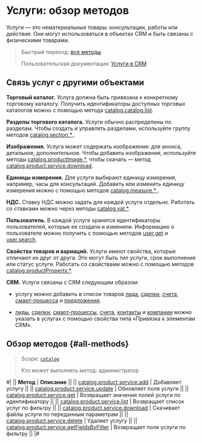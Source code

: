 # Услуги: обзор методов

Услуги — это нематериальные товары: консультации, работы или действия. Они могут использоваться в объектах CRM и быть связаны с физическими товарами.

> Быстрый переход: [все методы](#all-methods) 
> 
> Пользовательская документация: [Услуги в CRM](https://helpdesk.bitrix24.ru/open/16560760/)

## Связь услуг с другими объектами

**Торговый каталог.** Услуга должна быть привязана к конкретному торговому каталогу. Получить идентификаторы доступных торговых каталогов можно с помощью метода [catalog.catalog.list](../../catalog/catalog-catalog-list.md).

**Разделы торгового каталога.** Услуги обычно распределены по разделам. Чтобы создать и управлять разделами, используйте группу методов [catalog.section.\* ](../../section/index.md).

**Изображения.** Услуга может содержать изображения: для анонса, детальное, дополнительное. Чтобы добавить изображения, используйте методы [catalog.productImage.\*](../../product-image/index.md), чтобы скачать — метод [catalog.product.service.download](./catalog-product-service-download.md).

**Единицы измерения.** Для услуги выбирают единицу измерения, например, часы для консультаций. Добавить или изменить единицу измерения можно с помощью методов [catalog.measure.\* ](../../measure/index.md).

**НДС.** Ставку НДС можно задать для каждой услуги отдельно. Работать со ставками можно через методы [catalog.vat.\*](../../vat/index.md).

**Пользователь**. В каждой услуге хранятся идентификаторы пользователей, которые ее создали и изменили. Информацию о пользователе можно получить с помощью методов [user.get](../../../user/user-get.md) и [user.search](../../../user/user-search.md).

**Свойства товаров и вариаций.** Услуги имеют свойства, которые отличают их друг от друга. Это могут быть тип услуги, срок выполнения или статус услуги. Работать со свойствами можно с помощью методов [catalog.productProperty.\*](../../product-property/index.md).

**CRM.** Услуги связаны с CRM следующим образом:

- услугу можно добавить в список товаров [лида](../../../crm/leads/index.md), [сделки](../../../crm/deals/index.md), [счета](../../../crm/universal/invoice.md), [смарт-процесса](../../../crm/universal/index.md) и [предложения](../../../crm/quote/index.md).

- [лиды](../../../crm/leads/index.md), [сделки](../../../crm/deals/index.md), [смарт-процессы](../../../crm/universal/index.md), [счета](../../../crm/universal/invoice.md), [контакты](../../../crm/contacts/index.md) и [компании](../../../crm/companies/index.md) можно указать в услугах с помощью свойства типа «Привязка к элементам CRM».


## Обзор методов {#all-methods}

> Scope: [`catalog`](../../../scopes/permissions.md)
>
> Кто может выполнять метод: администратор

#|
|| **Метод** | **Описание** ||
|| [catalog.product.service.add](./catalog-product-service-add.md) | Добавляет услугу ||
|| [catalog.product.service.update](./catalog-product-service-update.md) | Обновляет поля услуги ||
|| [catalog.product.service.get](./catalog-product-service-get.md) | Возвращает значения полей услуги по идентификатору ||
|| [catalog.product.service.list](./catalog-product-service-list.md) | Возвращает список услуг по фильтру ||
|| [catalog.product.service.download](./catalog-product-service-download.md) | Скачивает файлы услуги по переданным параметрам ||
|| [catalog.product.service.delete](./catalog-product-service-delete.md) | Удаляет услугу ||
|| [catalog.product.service.getFieldsByFilter](./catalog-product-service-get-fields-by-filter.md) | Возвращает поля услуги по фильтру ||
|#